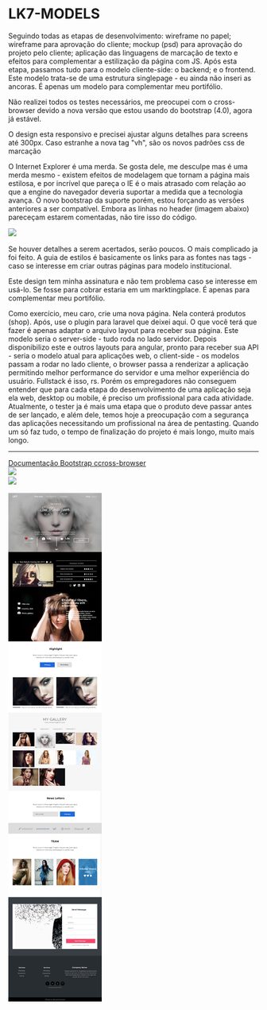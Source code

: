 # LK7-MODELS

<p>Seguindo todas as etapas de desenvolvimento: wireframe no papel; wireframe para aprovação do cliente; mockup (psd) para aprovação do projeto pelo cliente; aplicação das linguagens de marcação de texto e efeitos para complementar a estilização da página com JS. Após esta etapa, passamos tudo para o modelo cliente-side: o backend; e o frontend. Este modelo trata-se de uma estrutura singlepage - eu ainda não inseri as ancoras. É apenas um modelo para complementar meu portifólio.</p>

<p>Não realizei todos os testes necessários, me preocupei com o cross-browser devido a nova versão que estou usando do bootstrap (4.0), agora já estável.</p>

<p>O design esta responsivo e precisei ajustar alguns detalhes para screens até 300px. Caso estranhe a nova tag "vh", são os novos padrões css de marcação</p>

<p>O Internet Explorer é uma merda. Se gosta dele, me desculpe mas é uma merda mesmo - existem efeitos de modelagem que tornam a página mais estilosa, e por incrível que pareça o IE é o mais atrasado com relação ao que a engine do navegador deveria suportar a medida que a tecnologia avança. O novo bootstrap da suporte porém, estou forçando as versões anteriores a ser compatível. Embora as linhas no header (imagem abaixo) pareceçam estarem comentadas, não tire isso do código.</p>
<img src="https://s14.postimg.org/yy70l54hd/image.png" widht="200" heigth="200"><br>

<p>Se houver detalhes a serem acertados, serão poucos. O mais complicado ja foi feito. A guia de estilos é basicamente os links para as fontes nas tags - caso se interesse em criar outras páginas para modelo institucional.</p>

<p>Este design tem minha assinatura e não tem problema caso se interesse em usá-lo. Se fosse para cobrar estaria em um marktingplace. É apenas para complementar meu portifólio.</p>

<p>Como exercício, meu caro, crie uma nova página. Nela conterá produtos (shop). Após, use o plugin para laravel que deixei aqui. O que você terá que fazer é apenas adaptar o arquivo layout para receber sua página. Este modelo seria o server-side - tudo roda no lado servidor. Depois disponibilizo este e outros layouts para angular, pronto para receber sua API - seria o modelo atual para aplicações web, o client-side - os modelos passam a rodar no lado cliente, o browser passa a renderizar a aplicação permitindo melhor performance do servidor e uma melhor experiência do usuário. Fullstack é isso, rs. Porém os empregadores não conseguem entender que para cada etapa do desenvolvimento de uma aplicação seja ela web, desktop ou mobile, é preciso um profissional para cada atividade. Atualmente, o tester ja é mais uma etapa que o produto deve passar antes de ser lançado, e além dele, temos hoje a preocupação com a segurança das aplicações necessitando um profissional na área de pentasting. Quando um só faz tudo, o tempo de finalização do projeto é mais longo, muito mais longo.</p>

<hr>

<a href="https://getbootstrap.com/docs/4.0/getting-started/browsers-devices/">Documentação Bootstrap ccross-browser</a>
<br>
<img src="https://s14.postimg.org/3oohuqd0x/image.png" widht="900" heigth="100"><br>
<img src="https://s14.postimg.org/epjmzd7q9/image.png" widht="900" heigth="200"><br>

<img src="https://raw.githubusercontent.com/EuFreela/WebDesign-LK7-MODELS/master/artwork/LK7-Models.jpg" widht="900" heigth="200"><br>
